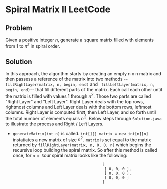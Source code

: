 # Spiral Matrix II LeetCode # 

## Problem ## 

Given a positive integer *n*, generate a square matrix filled with elements from 1 to *n<sup>2</sup>* in spiral order.

## Solution ## 

In this approach, the algorithm starts by creating an empty n x n matrix and then passess a reference of the matrix into two methods -- ``` fillRightLayer(matrix, n, begin, end)``` and ``` fillLeftLayer(matrix, n, begin, end)```-- that fill different parts of the matrix. Each call each other until the matrix is filled with values 1 through *n<sup>2</sup>*. Those two parts are called "Right Layer" and "Left Layer". Right Layer deals with the top rows, rightmost columns and Left Layer deals with the bottom rows, leftmost columns. Right Layer is computed first, then Left Layer, and so forth until the total number of elements equals *n<sup>2</sup>*. Below steps through ``` Solution.java ``` to illustrate the process and Right / Left Layers. 

 - ```generateMatrix(int n)``` is called. ```int[][] matrix = new int[n][n]``` instatiates a new matrix of size *n<sup>2</sup>*. ```matrix``` is set equal to the matrix returned by ```fillRightLayer(matrix, n, 0, 0, n)``` which begins the recursive loop building the spiral matrix. So after this method is called once,  for ```n = 3```our spiral matrix looks like the following:  
```
                                           [
                                            [ 0, 0, 0 ],
                                            [ 0, 0, 0 ],
                                            [ 0, 0, 0 ]
                                           ]
```
